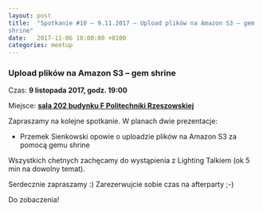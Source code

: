 ```yaml
---
layout: post
title:  "Spotkanie #10 – 9.11.2017 – Upload plików na Amazon S3 – gem
shrine"
date:   2017-11-06 10:00:00 +0100
categories: meetup
---
```


### Upload plików na Amazon S3 – gem shrine

Czas: **9 listopada 2017, godz. 19:00**

Miejsce: **[sala 202 budynku F Politechniki
Rzeszowskiej](https://www.google.pl/maps/place/Marii+Sk%C5%82odowskiej-Curie+8%2F2,+Rzesz%C3%B3w/@50.0260119,21.9828244,19z/data=!3m1!4b1!4m5!3m4!1s0x473cfbafc82e1909:0xc1f8b4e1e7f09929!8m2!3d50.0260119!4d21.9833716)**

Zapraszamy na kolejne spotkanie. W planach dwie prezentacje:

* Przemek Sienkowski opowie o uploadzie
plików na Amazon S3 za pomocą gemu shrine

Wszystkich chetnych zachęcamy do wystąpienia z Lighting Talkiem
(ok 5 min na dowolny temat).

Serdecznie zapraszamy :) Zarezerwujcie sobie czas na afterparty ;-)

Do zobaczenia!
